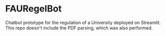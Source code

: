 # FAURegelBot

Chatbot prototype for the regulation of a University deployed on Streamlit. This repo doesn't include the PDF parsing, which was also performed.
